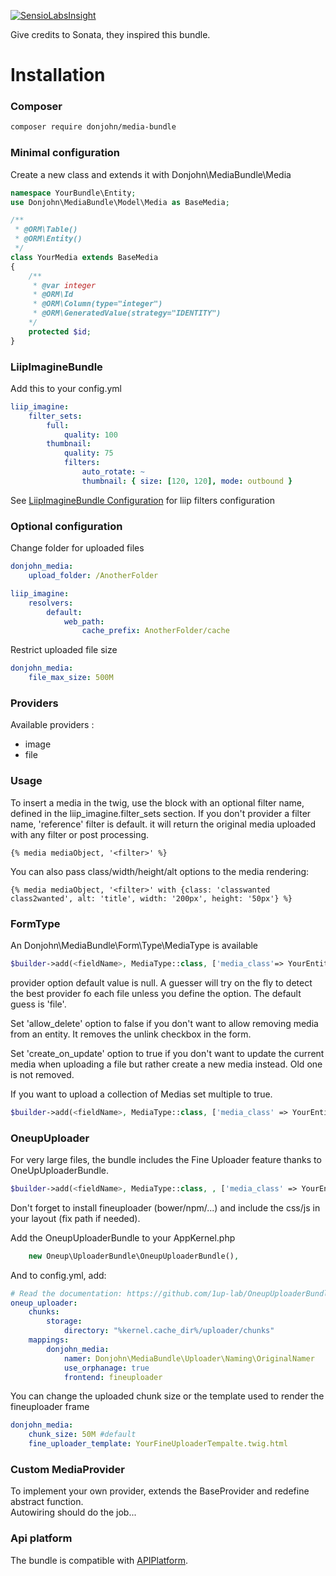 [![SensioLabsInsight](https://insight.sensiolabs.com/projects/2d30fe72-c272-4072-a843-17d798b65416/mini.png)](https://insight.sensiolabs.com/projects/2d30fe72-c272-4072-a843-17d798b65416)

Give credits to Sonata, they inspired this bundle.

Installation
=============


### Composer

```bash
composer require donjohn/media-bundle
```

### Minimal configuration

Create a new class and extends it with Donjohn\MediaBundle\Media
```php
namespace YourBundle\Entity;
use Donjohn\MediaBundle\Model\Media as BaseMedia;

/**
 * @ORM\Table()
 * @ORM\Entity()
 */
class YourMedia extends BaseMedia
{
    /**
     * @var integer
     * @ORM\Id
     * @ORM\Column(type="integer")
     * @ORM\GeneratedValue(strategy="IDENTITY")
    */
    protected $id;
}
```

### LiipImagineBundle
Add this to your config.yml
```yaml
liip_imagine:
    filter_sets:
        full: 
            quality: 100
        thumbnail:
            quality: 75
            filters:
                auto_rotate: ~
                thumbnail: { size: [120, 120], mode: outbound }
```

See [LiipImagineBundle Configuration](http://symfony.com/doc/current/bundles/LiipImagineBundle/configuration.html) for liip filters configuration

### Optional configuration

Change folder for uploaded files
```yaml
donjohn_media:
    upload_folder: /AnotherFolder

liip_imagine:
    resolvers:
        default:
            web_path:
                cache_prefix: AnotherFolder/cache
```

Restrict uploaded file size
```yaml
donjohn_media:
    file_max_size: 500M
```


### Providers
Available providers :
 - image
 - file


### Usage
To insert a media in the twig, use the block with an optional filter name, defined in the liip_imagine.filter_sets section.
If you don't provider a filter name, 'reference' filter is default. it will return the original media uploaded with any filter or post processing.
```twig
{% media mediaObject, '<filter>' %}
```
You can also pass class/width/height/alt options to the media rendering:
```twig
{% media mediaObject, '<filter>' with {class: 'classwanted class2wanted', alt: 'title', width: '200px', height: '50px'} %}
```


### FormType
An Donjohn\MediaBundle\Form\Type\MediaType is available
```php
$builder->add(<fieldName>, MediaType::class, ['media_class'=> YourEntity::class] );
```

provider option default value is null. A guesser will try on the fly to detect the best provider fo each file unless you define the option. The default guess is 'file'.

Set 'allow_delete' option to false if you don't want to allow removing media from an entity. It removes the unlink checkbox in the form.

Set 'create_on_update' option to true if you don't want to update the current media when uploading a file but rather create a new media instead. Old one is not removed.
  
If you want to upload a collection of Medias set multiple to true.
```php
$builder->add(<fieldName>, MediaType::class, ['media_class' => YourEntity::class, 'multiple' => true ] );
```

### OneupUploader
For very large files, the bundle includes the Fine Uploader feature thanks to OneUpUploaderBundle.
```php
$builder->add(<fieldName>, MediaType::class, , ['media_class' => YourEntity::class, 'fine_uploader' => true, 'multiple' => <true|false> ] );
```
Don't forget to install fineuploader (bower/npm/...) and include the css/js in your layout (fix path if needed). 


Add the OneupUploaderBundle to your AppKernel.php
```PHP
    new Oneup\UploaderBundle\OneupUploaderBundle(),
```
And to config.yml, add:
```yaml
# Read the documentation: https://github.com/1up-lab/OneupUploaderBundle/blob/master/Resources/doc/index.md
oneup_uploader:
    chunks:
        storage:
            directory: "%kernel.cache_dir%/uploader/chunks"
    mappings:
        donjohn_media:
            namer: Donjohn\MediaBundle\Uploader\Naming\OriginalNamer
            use_orphanage: true
            frontend: fineuploader

```



You can change the uploaded chunk size or the template used to render the fineuploader frame
```yaml
donjohn_media:
    chunk_size: 50M #default
    fine_uploader_template: YourFineUploaderTempalte.twig.html
```


### Custom MediaProvider
To implement your own provider, extends the BaseProvider and redefine abstract function.  
Autowiring should do the job...



### Api platform
The bundle is compatible with [APIPlatform](https://api-platform.com/).
